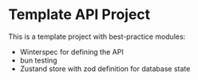 # Template API Project

This is a template project with best-practice modules:

- Winterspec for defining the API
- bun testing
- Zustand store with zod definition for database state
